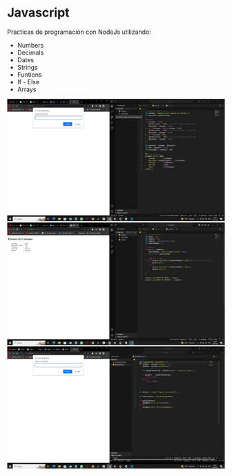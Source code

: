# Javascript

Practicas de programación con NodeJs utilizando:

- Numbers
- Decimals
- Dates
- Strings
- Funtions
- If - Else
- Arrays

![Arrays1](img/arrays1.jpg)
![Arrays2](img/arrays2.jpg)
![Palindromo](img/palindromo.jpg)